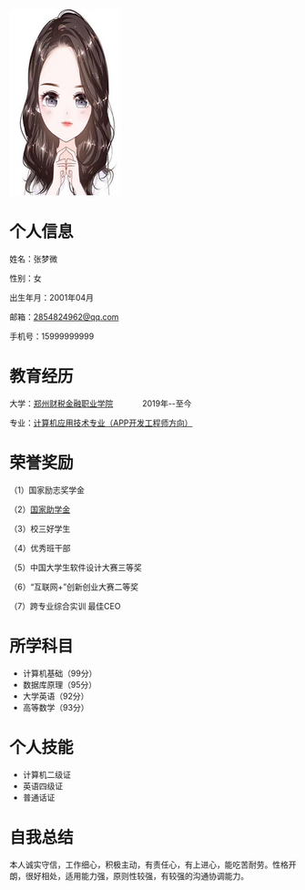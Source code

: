 ![](头像.jpeg)

# 个人信息

姓名：张梦微

性别：女

出生年月：2001年04月

邮箱：2854824962@qq.com

手机号：15999999999

# 教育经历

大学：[郑州财税金融职业学院](http://www.zzcsjr.edu.cn/) &nbsp; &nbsp; &nbsp; &nbsp; &nbsp; &nbsp;  2019年--至今

专业：[计算机应用技术专业（APP开发工程师方向）](http://www.zzcsjr.edu.cn/xxjs/info/1287/1259.htm)

# 荣誉奖励

（1）国家励志奖学金

（2）[国家助学金](http://www.zzcsjr.edu.cn/xxjs/info/1283/2641.htm)

（3）校三好学生

（4）优秀班干部

（5）中国大学生软件设计大赛三等奖

（6）“互联网+”创新创业大赛二等奖

（7）跨专业综合实训 最佳CEO

# 所学科目

- 计算机基础（99分）
- 数据库原理（95分）
- 大学英语（92分）
- 高等数学（93分）

# 个人技能

- 计算机二级证
- 英语四级证
- 普通话证


# 自我总结

本人诚实守信，工作细心，积极主动，有责任心，有上进心，能吃苦耐劳。性格开朗，很好相处，适用能力强，原则性较强，有较强的沟通协调能力。

